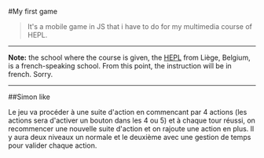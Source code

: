 #My first game

> It's a mobile game in JS that i have to do for my multimedia course of HEPL.

* * *

**Note:** the school where the course is given, the [HEPL](http://www.provincedeliege.be/hauteecole) from Liège, Belgium, is a french-speaking school. From this point, the instruction will be in french. Sorry.

* * *
##Simon like

Le jeu va procéder à une suite d'action en commencant par 4 actions (les actions sera d'activer un bouton dans les 4 ou 5) et à chaque tour réussi, on recommencer une nouvelle suite d'action et on rajoute une action en plus.
Il y aura deux niveaux un normale et le deuxième avec une gestion de temps pour valider chaque action.
